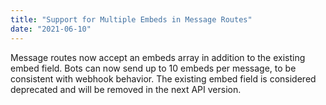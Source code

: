 ```yaml
---
title: "Support for Multiple Embeds in Message Routes"
date: "2021-06-10"
---
```


Message routes now accept an embeds array in addition to the existing embed field. Bots can now send up to 10 embeds per message, to be consistent with webhook behavior. The existing embed field is considered deprecated and will be removed in the next API version.
